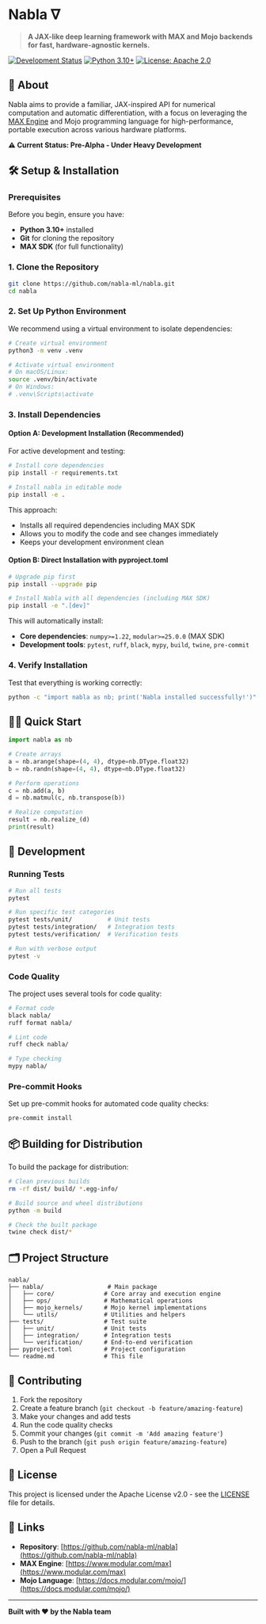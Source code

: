 # Nabla ∇

> **A JAX-like deep learning framework with MAX and Mojo backends for fast, hardware-agnostic kernels.**

[![Development Status](https://img.shields.io/badge/status-pre--alpha-red)](https://github.com/nabla-ml/nabla)
[![Python 3.10+](https://img.shields.io/badge/python-3.10+-blue.svg)](https://www.python.org/downloads/)
[![License: Apache 2.0](https://img.shields.io/badge/License-Apache%202.0%20with%20LLVM%20Exceptions-blue.svg)](https://llvm.org/LICENSE.txt)

## 🚀 About

Nabla aims to provide a familiar, JAX-inspired API for numerical computation and automatic differentiation, with a focus on leveraging the [MAX Engine](https://www.modular.com/max) and Mojo programming language for high-performance, portable execution across various hardware platforms.

**⚠️ Current Status: Pre-Alpha - Under Heavy Development**

## 🛠️ Setup & Installation

### Prerequisites

Before you begin, ensure you have:
- **Python 3.10+** installed
- **Git** for cloning the repository
- **MAX SDK** (for full functionality)

### 1. Clone the Repository

```bash
git clone https://github.com/nabla-ml/nabla.git
cd nabla
```

### 2. Set Up Python Environment

We recommend using a virtual environment to isolate dependencies:

```bash
# Create virtual environment
python3 -m venv .venv

# Activate virtual environment
# On macOS/Linux:
source .venv/bin/activate
# On Windows:
# .venv\Scripts\activate
```

### 3. Install Dependencies

#### Option A: Development Installation (Recommended)

For active development and testing:

```bash
# Install core dependencies
pip install -r requirements.txt

# Install nabla in editable mode
pip install -e .
```

This approach:
- Installs all required dependencies including MAX SDK
- Allows you to modify the code and see changes immediately
- Keeps your development environment clean

#### Option B: Direct Installation with pyproject.toml

```bash
# Upgrade pip first
pip install --upgrade pip

# Install Nabla with all dependencies (including MAX SDK)
pip install -e ".[dev]"
```

This will automatically install:
- **Core dependencies**: `numpy>=1.22`, `modular>=25.0.0` (MAX SDK)
- **Development tools**: `pytest`, `ruff`, `black`, `mypy`, `build`, `twine`, `pre-commit`

### 4. Verify Installation

Test that everything is working correctly:

```bash
python -c "import nabla as nb; print('Nabla installed successfully!')"
```

## 🏃‍♂️ Quick Start

```python
import nabla as nb

# Create arrays
a = nb.arange(shape=(4, 4), dtype=nb.DType.float32)
b = nb.randn(shape=(4, 4), dtype=nb.DType.float32)

# Perform operations
c = nb.add(a, b)
d = nb.matmul(c, nb.transpose(b))

# Realize computation
result = nb.realize_(d)
print(result)
```

## 🧪 Development

### Running Tests

```bash
# Run all tests
pytest

# Run specific test categories
pytest tests/unit/          # Unit tests
pytest tests/integration/   # Integration tests
pytest tests/verification/  # Verification tests

# Run with verbose output
pytest -v
```

### Code Quality

The project uses several tools for code quality:

```bash
# Format code
black nabla/
ruff format nabla/

# Lint code
ruff check nabla/

# Type checking
mypy nabla/
```

### Pre-commit Hooks

Set up pre-commit hooks for automated code quality checks:

```bash
pre-commit install
```

## 📦 Building for Distribution

To build the package for distribution:

```bash
# Clean previous builds
rm -rf dist/ build/ *.egg-info/

# Build source and wheel distributions
python -m build

# Check the built package
twine check dist/*
```

## 🗂️ Project Structure

```
nabla/
├── nabla/                  # Main package
│   ├── core/              # Core array and execution engine
│   ├── ops/               # Mathematical operations
│   ├── mojo_kernels/      # Mojo kernel implementations
│   └── utils/             # Utilities and helpers
├── tests/                 # Test suite
│   ├── unit/              # Unit tests
│   ├── integration/       # Integration tests
│   └── verification/      # End-to-end verification
├── pyproject.toml         # Project configuration
└── readme.md              # This file
```

## 🤝 Contributing

1. Fork the repository
2. Create a feature branch (`git checkout -b feature/amazing-feature`)
3. Make your changes and add tests
4. Run the code quality checks
5. Commit your changes (`git commit -m 'Add amazing feature'`)
6. Push to the branch (`git push origin feature/amazing-feature`)
7. Open a Pull Request

## 📄 License

This project is licensed under the Apache License v2.0 - see the [LICENSE](LICENSE) file for details.

## 🔗 Links

- **Repository**: [https://github.com/nabla-ml/nabla](https://github.com/nabla-ml/nabla)
- **MAX Engine**: [https://www.modular.com/max](https://www.modular.com/max)
- **Mojo Language**: [https://docs.modular.com/mojo/](https://docs.modular.com/mojo/)

---

**Built with ❤️ by the Nabla team**

